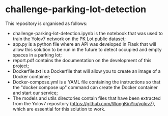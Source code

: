 # challenge-parking-lot-detection

This repository is organised as follows:
- challenge-parking-lot-detection.ipynb is the notebook that was used to train the Yolov7 network on the PK Lot public dataset;
- app.py is a python file where an API was developed in Flask that will allow this solution to be run in the future to detect occupied and empty spaces in a parking lot;
- report.pdf contains the documentation on the development of this project;
- Dockerfile.txt is a Dockerfile that will allow you to create an image of a Docker container;
- Docker-compose.yml is a YAML file containing the instructions so that the "docker compose up" command can create the Docker container and start our service;
- The models and utils directories contain files that have been extracted from the Yolov7 repository (https://github.com/WongKinYiu/yolov7), which are essential for this solution to work.

